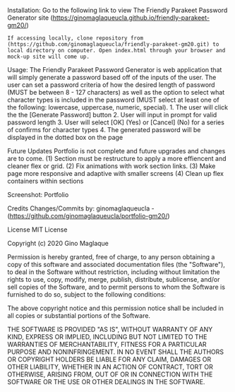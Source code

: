 Installation:
    Go to the following link to view The Friendly Parakeet Password Generator site (https://ginomaglaqueucla.github.io/friendly-parakeet-gm20/)

    If accessing locally, clone repository from (https://github.com/ginomaglaqueucla/friendly-parakeet-gm20.git) to local directory on computer. Open index.html through your browser and mock-up site will come up.

Usage:
    The Friendly Parakeet Password Generator is web application that will simply generate a password based off of the inputs of the user. The user can set a password criteria of how the desired length of password (MUST be between 8 - 127 characters) as well as the option to select what character types is included in the password (MUST select at least one of the following: lowercase, uppercase, numeric, special). 
        1. The user will click the the [Generate Password] button
        2. User will input in prompt for valid password length
        3. User will select [OK] (Yes) or [Cancel] (No) for a series of confirms for character types
        4. The generated password will be displayed in the dotted box on the page
        

Future Updates Portfolio is not complete and future upgrades and changes are to come. (1) Section must be restructure to apply a more effiencent and cleaner flex or grid. (2) Fix animations with work section links. (3) Make page more responsive and adaptive with smaller screens (4) Clean up flex containers within sections

Screenshot: Portfolio

Credits Changes/Commits by: ginomaglaqueucla - (https://github.com/ginomaglaqueucla/portfolio-gm20/)

License MIT License

Copyright (c) 2020 Gino Maglaque

Permission is hereby granted, free of charge, to any person obtaining a copy of this software and associated documentation files (the "Software"), to deal in the Software without restriction, including without limitation the rights to use, copy, modify, merge, publish, distribute, sublicense, and/or sell copies of the Software, and to permit persons to whom the Software is furnished to do so, subject to the following conditions:

The above copyright notice and this permission notice shall be included in all copies or substantial portions of the Software.

THE SOFTWARE IS PROVIDED "AS IS", WITHOUT WARRANTY OF ANY KIND, EXPRESS OR IMPLIED, INCLUDING BUT NOT LIMITED TO THE WARRANTIES OF MERCHANTABILITY, FITNESS FOR A PARTICULAR PURPOSE AND NONINFRINGEMENT. IN NO EVENT SHALL THE AUTHORS OR COPYRIGHT HOLDERS BE LIABLE FOR ANY CLAIM, DAMAGES OR OTHER LIABILITY, WHETHER IN AN ACTION OF CONTRACT, TORT OR OTHERWISE, ARISING FROM, OUT OF OR IN CONNECTION WITH THE SOFTWARE OR THE USE OR OTHER DEALINGS IN THE SOFTWARE.